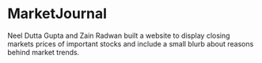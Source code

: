 # MarketJournal
Neel Dutta Gupta and Zain Radwan built a website to display closing markets prices of important stocks and include a small blurb about reasons behind market trends.
